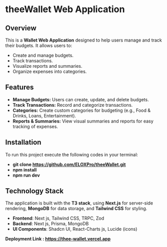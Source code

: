 # theeWallet Web Application

## Overview

This is a **Wallet Web Application** designed to help users manage and track their budgets. It allows users to:

- Create and manage budgets.
- Track transactions.
- Visualize reports and summaries.
- Organize expenses into categories.

## Features

- **Manage Budgets:** Users can create, update, and delete budgets.
- **Track Transactions:** Record and categorize transactions.
- **Categories:** Create custom categories for budgeting (e.g., Food & Drinks, Loans, Entertainment).
- **Reports & Summaries:** View visual summaries and reports for easy tracking of expenses.

## Installation

To run this project execute the following codes in your terminal:

- **git clone https://github.com/ELOXPro/theeWallet.git**
- **npm install**
- **npm run dev**

## Technology Stack

The application is built with the **T3 stack**, using **Next.js** for server-side rendering, **MongoDB** for data storage, and **Tailwind CSS** for styling.

- **Frontend**: Next js, Tailwind CSS, TRPC, Zod
- **Backend**: Next js, Prisma, MongoDB
- **UI Components**: Shadcn UI, React-Charts js, Lucide (icons)

**Deployment Link : https://thee-wallet.vercel.app**
